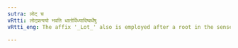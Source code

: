 ```yaml
---
sutra: लोट् च
vRtti: लोट्प्रत्ययो भवति धातोर्विध्यादिष्वर्थेषु
vRtti_eng: The affix '_Lot_' also is employed after a root in the sense of commanding, &c.

---
```

